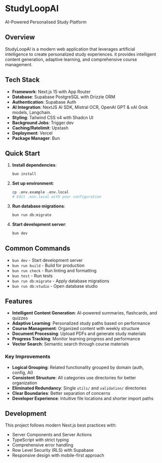 # StudyLoopAI

AI-Powered Personalised Study Platform

## Overview

StudyLoopAI is a modern web application that leverages artificial intelligence to create personalized study experiences. it provides intelligent content generation, adaptive learning, and comprehensive course management.

## Tech Stack

- **Framework**: Next.js 15 with App Router
- **Database**: Supabase PostgreSQL with Drizzle ORM
- **Authentication**: Supabase Auth
- **AI Integration**: NextJS AI SDK, Mistral OCR, OpenAI GPT & xAI Grok models, Langchain.
- **Styling**: Tailwind CSS v4 with Shadcn UI
- **Background Jobs**: Trigger.dev
- **Caching/Ratelimit**: Upstash
- **Deployment**: Vercel
- **Package Manager**: Bun

## Quick Start

1. **Install dependencies**:
   ```bash
   bun install
   ```

2. **Set up environment**:
   ```bash
   cp .env.example .env.local
   # Edit .env.local with your configuration
   ```

3. **Run database migrations**:
   ```bash
   bun run db:migrate
   ```

4. **Start development server**:
   ```bash
   bun dev
   ```

## Common Commands

- `bun dev` - Start development server
- `bun run build` - Build for production
- `bun run check` - Run linting and formatting
- `bun test` - Run tests
- `bun run db:migrate` - Apply database migrations
- `bun run db:studio` - Open database studio

## Features

- **Intelligent Content Generation**: AI-powered summaries, flashcards, and quizzes
- **Adaptive Learning**: Personalized study paths based on performance
- **Course Management**: Organized content with weekly structure
- **Document Processing**: Upload PDFs and generate study materials
- **Progress Tracking**: Monitor learning progress and performance
- **Vector Search**: Semantic search through course materials

### Key Improvements

- **Logical Grouping**: Related functionality grouped by domain (auth, config, AI)
- **Consistent Structure**: All categories use directories for better organization
- **Eliminated Redundancy**: Single `utils/` and `validation/` directories
- **Clear Boundaries**: Better separation of concerns
- **Developer Experience**: Intuitive file locations and shorter import paths

## Development

This project follows modern Next.js best practices with:
- Server Components and Server Actions
- TypeScript with strict typing
- Comprehensive error handling
- Row Level Security (RLS) with Supabase
- Responsive design with mobile-first approach

